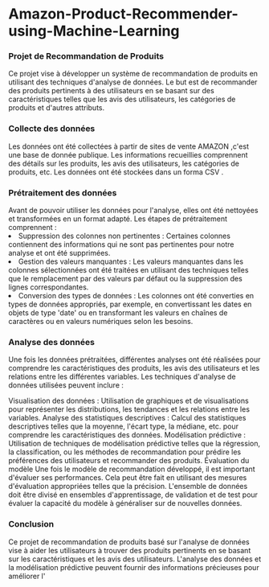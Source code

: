 # Amazon-Product-Recommender-using-Machine-Learning
<h3>Projet de Recommandation de Produits</h3>
Ce projet vise à développer un système de recommandation de produits en utilisant des techniques d'analyse de données. Le but est de recommander des produits pertinents à des utilisateurs en se basant sur des caractéristiques telles que les avis des utilisateurs, les catégories de produits et d'autres attributs.

<h3>Collecte des données</h3>
Les données ont été collectées à partir de sites de vente AMAZON ,c'est une  base de donnée publique. Les informations recueillies comprennent des détails sur les produits, les avis des utilisateurs, les catégories de produits, etc. Les données ont été stockées dans un forma CSV .

<h3>Prétraitement des données</h3>
Avant de pouvoir utiliser les données pour l'analyse, elles ont été nettoyées et transformées en un format adapté. Les étapes de prétraitement comprennent :

<li>Suppression des colonnes non pertinentes : Certaines colonnes contiennent des informations qui ne sont pas pertinentes pour notre analyse et ont été supprimées.</li>
<li>Gestion des valeurs manquantes : Les valeurs manquantes dans les colonnes sélectionnées ont été traitées en utilisant des techniques telles que le remplacement par des valeurs par défaut ou la suppression des lignes correspondantes.</li>
<li>Conversion des types de données : Les colonnes ont été converties en types de données appropriés, par exemple, en convertissant les dates en objets de type 'date' ou en transformant les valeurs en chaînes de caractères ou en valeurs numériques selon les besoins.</li>
<h3>Analyse des données</h3>
Une fois les données prétraitées, différentes analyses ont été réalisées pour comprendre les caractéristiques des produits, les avis des utilisateurs et les relations entre les différentes variables. Les techniques d'analyse de données utilisées peuvent inclure :

Visualisation des données : Utilisation de graphiques et de visualisations pour représenter les distributions, les tendances et les relations entre les variables.
Analyse des statistiques descriptives : Calcul des statistiques descriptives telles que la moyenne, l'écart type, la médiane, etc. pour comprendre les caractéristiques des données.
Modélisation prédictive : Utilisation de techniques de modélisation prédictive telles que la régression, la classification, ou les méthodes de recommandation pour prédire les préférences des utilisateurs et recommander des produits.
Évaluation du modèle
Une fois le modèle de recommandation développé, il est important d'évaluer ses performances. Cela peut être fait en utilisant des mesures d'évaluation appropriées telles que la précision. L'ensemble de données doit être divisé en ensembles d'apprentissage, de validation et de test pour évaluer la capacité du modèle à généraliser sur de nouvelles données.

<h3>Conclusion</h3>
Ce projet de recommandation de produits basé sur l'analyse de données vise à aider les utilisateurs à trouver des produits pertinents en se basant sur les caractéristiques et les avis des utilisateurs. L'analyse des données et la modélisation prédictive peuvent fournir des informations précieuses pour améliorer l'